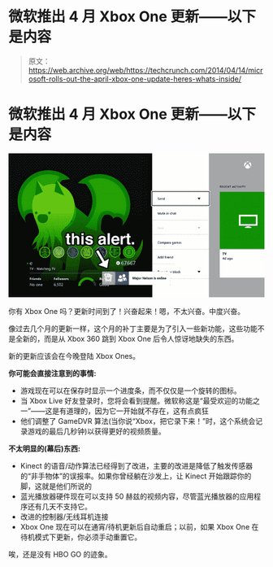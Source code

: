 # 微软推出 4 月 Xbox One 更新——以下是内容

> 原文：<https://web.archive.org/web/https://techcrunch.com/2014/04/14/microsoft-rolls-out-the-april-xbox-one-update-heres-whats-inside/>

# 微软推出 4 月 Xbox One 更新——以下是内容

![xb1 copy](img/347dbb932f7c51d88bdcd8e9aa4117dc.png)

你有 Xbox One 吗？更新时间到了！兴奋起来！嗯，不太兴奋。中度兴奋。

像过去几个月的更新一样，这个月的补丁主要是为了引入一些新功能，这些功能不是全新的，而是从 Xbox 360 跳到 Xbox One 后令人惊讶地缺失的东西。

新的更新应该会在今晚登陆 Xbox Ones。

**你可能会直接注意到的事情:**

*   游戏现在可以在保存时显示一个进度条，而不仅仅是一个旋转的图标。
*   当 Xbox Live 好友登录时，您将会看到提醒。微软称这是“最受欢迎的功能之一”——这是有道理的，因为它一开始就不存在，这有点疯狂
*   他们调整了 GameDVR 算法(当你说“Xbox，把它录下来！”时，这个系统会记录游戏的最后几秒钟)以获得更好的视频质量。

**不太明显的(幕后)东西:**

*   Kinect 的语音/动作算法已经得到了改进，主要的改进是降低了触发传感器的“非手物体”的误报率。如果你曾经躺在沙发上，让 Kinect 开始跟踪你的脚，这就是他们所说的
*   蓝光播放器硬件现在可以支持 50 赫兹的视频内容，尽管蓝光播放器的应用程序还有几天不支持它。
*   改进的控制器/无线耳机连接
*   Xbox One 现在可以在通宵/待机更新后自动重启；以前，如果 Xbox One 在待机模式下更新，你必须手动重置它。

唉，还是没有 HBO GO 的迹象。